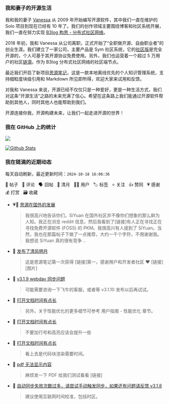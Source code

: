 ### 我和妻子的开源生活

我和我的妻子 [Vanessa](https://github.com/Vanessa219) 从 2009 年开始编写开源软件，其中我们一直在维护的 Solo 项目到现在已经有 10 年了。我们的创作领域主要围绕博客和社区系统开展，我们一直在努力实现 [B3log 构思 - 分布式社区网络](https://ld246.com/article/1546941897596)。

2018 年初，我和 Vanessa 从公司离职，正式开始了“全职做开源、自由职业者”的创业生涯。我们建立了一家公司，主要产品是 Sym 社区系统，它的[社区版](https://github.com/88250/symphony)是完全开源的，个人可基于其开源协议免费使用。另外，我们也运营着一个超过 5 万用户的社区[链滴](https://ld246.com)，作为 B3log 分布式社区网络的社区端节点。

最近我们开启了新项目[思源笔记](https://github.com/siyuan-note/siyuan)，这是一款本地离线优先的个人知识管理系统，支持细粒度块级引用和 Markdown 所见即所得，欢迎大家来试用和反馈。

对我和 Vanessa 来说，开源已经不仅仅只是一种爱好，更是一种生活方式，我们对这条“开源生活”之路的未来充满了信心。希望在这条路上我们能通过开源软件帮助到其他人，同时其他人也能帮助到我们。

开源连接你我，开源构建未来，让我们一起走进开源的世界！

### 我在 GitHub 上的统计

<a title="Hits" target="_blank" href="https://github.com/88250/88250"><img src="https://hits.b3log.org/88250/88250.svg"></a>

[![Github Stats](https://github-readme-stats.vercel.app/api?username=88250&theme=tokyonight&show_icons=true)](https://github.com/88250)

<!--events start -->

### 我在链滴的近期动态

每天自动刷新，最近更新时间：`2024-10-18 16:06:36`

📝 帖子 &nbsp; 💬 评论 &nbsp; 🗣 回帖 &nbsp; 🌙 清月 &nbsp; 👨‍💻 用户 &nbsp; 🏷️ 标签 &nbsp; ⭐️ 关注 &nbsp; 👍 赞同 &nbsp; 💗 感谢 &nbsp; 💰 打赏 &nbsp; 🗃 收藏

* 💗📝 [思源在国外的发展](https://ld246.com/article/1729228984144)

  > 我很高兴地告诉你们，SiYuan 在国外社区并不像你们想象的那么鲜为人知。我正在浏览 reddit 信息，然后我看到了[链接]有人正在寻找正在寻找免费开源软件 (FOSS) 的 PKM。我很高兴有人提到了 SiYuan。当然，我也在那篇帖子下做了一点推荐，大约一千个字符，不用谢谢我。 我想说 SiYuan 真的很有竞争 ..
* 🌙 [发布了清风明月](https://ld246.com/member/88250/breezemoons/1729222408524)

  > 这是思源笔记第一次获得 [链接]第一，感谢用户和开发者社区 ❤️ [链接] [图片]
* 💬 [v3.1.9 webdav 同步问题](https://ld246.com/article/1729054503374/comment/1729173730208#comments)

  > 可能需要咨询一下飞牛的客服，或者等 v3.1.10 发布以后再试试。
* 💬 [打开文档时间有点长](https://ld246.com/article/1729159571059/comment/1729165611846#comments)

  > 另外，关于性能优化的更多细节可参考 用户指南 - 性能优化 章节。
* 💬 [打开文档时间有点长](https://ld246.com/article/1729159571059/comment/1729163033981#comments)

  > 不要加行号和高亮应该会提升一些
* 💬 [打开文档时间有点长](https://ld246.com/article/1729159571059/comment/1729159930012#comments)

  > 看上去是代码块渲染需要时间。
* 💬 [pdf 无法显示内容](https://ld246.com/article/1729005355179/comment/1729152549198#comments)

  > 麻烦发一下 PDF 给我们测试看看 [链接]
* 💬 [自动同步失败次数过多，请尝试手动触发同步，如果还有问题请反馈 v3.1.8](https://ld246.com/article/1729128996504/comment/1729134726309#comments)

  > 建议使用互联网时间校准，包括时区。


<!--events end -->
